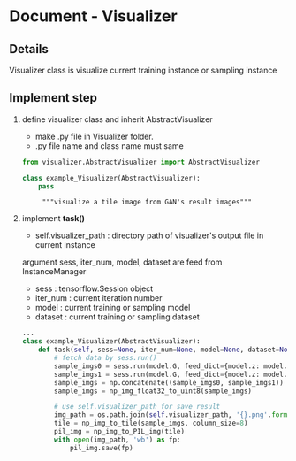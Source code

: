 # Document - Visualizer

## Details
Visualizer class is visualize current training instance or sampling instance


## Implement step

1. define visualizer class and inherit AbstractVisualizer
    * make .py file in Visualizer folder.
    * .py file name and class name must same

    ```python
    from visualizer.AbstractVisualizer import AbstractVisualizer

    class example_Visualizer(AbstractVisualizer):
        pass

    ```
            """visualize a tile image from GAN's result images"""


2. implement **task()**

    * self.visualizer_path : directory path of visualizer's output file in current instance

    argument sess, iter_num, model, dataset are feed from InstanceManager

    * sess : tensorflow.Session object
    * iter_num : current iteration number
    * model : current training or sampling model
    * dataset : current training or sampling dataset


    ```python
    ...
    class example_Visualizer(AbstractVisualizer):
        def task(self, sess=None, iter_num=None, model=None, dataset=None):
            # fetch data by sess.run()
            sample_imgs0 = sess.run(model.G, feed_dict={model.z: model.get_noise()})
            sample_imgs1 = sess.run(model.G, feed_dict={model.z: model.get_noise()})
            sample_imgs = np.concatenate((sample_imgs0, sample_imgs1))
            sample_imgs = np_img_float32_to_uint8(sample_imgs)

            # use self.visualizer_path for save result
            img_path = os.path.join(self.visualizer_path, '{}.png'.format(str(iter_num).zfill(5)))
            tile = np_img_to_tile(sample_imgs, column_size=8)
            pil_img = np_img_to_PIL_img(tile)
            with open(img_path, 'wb') as fp:
                pil_img.save(fp)
    ```